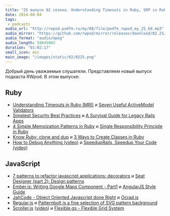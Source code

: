 ```yaml
---
title: "25 выпуск 02 сезона. Understanding Timeouts in Ruby, SRP in Ruby, Know Ruby: clone and dup, Ember.js: Writing Google Maps Component, JahCode, Scroller.js и прочее"
date: 2014-08-04
tags:
 - podcasts
audio_url: "http://rwpod.podfm.ru/my/68/file/podfm_rwpod_my_25_68.mp3"
audio_mirror: "https://github.com/rwpod/mirror/releases/download/02.25/0225.mp3"
audio_format: "audio/mpeg"
audio_length: 59845903
duration: "01:02:17"
small_icon: mic
main_image: "/images/static/02/0225.png"
---
```


Добрый день уважаемые слушатели. Представляем новый выпуск подкаста RWpod. В этом выпуске:

## Ruby

 - [Understanding Timeouts in Ruby (MRI)](http://redgetan.cc/understanding-timeouts-in-cruby) и [Seven Useful ActiveModel Validators](http://viget.com/extend/seven-useful-activemodel-validators)
 - [Simplest Security Best Practices](https://netguru.co/blog/posts/simplest-security-best-practices-for-servers-hosting-ruby-on-rails-apps) и [A Survival Guide for Legacy Rails Apps](http://littlelines.com/blog/2014/07/28/a-survival-guide-for-legacy-rails-apps/)
 - [4 Simple Memoization Patterns in Ruby](http://www.justinweiss.com/blog/2014/07/28/4-simple-memoization-patterns-in-ruby-and-one-gem/) и [Single Responsibility Principle in Ruby](http://jjbohn.info/blog/2014/07/28/single-responsibility-principle-a-solid-week/)
 - [Know Ruby: clone and dup](http://aaronlasseigne.com/2014/07/16/know-ruby-clone-and-dup/) и [3 Ways to Create Classes in Ruby](http://techblog.thescore.com/2014/07/19/3-ways-to-create-classes-in-ruby/)
 - [How to Debug Anything (video)](http://www.confreaks.com/videos/3451-goruco-how-to-debug-anything) и [SpeedupRails, Speedup Your Code (video)](https://www.youtube.com/watch?v=d2QdITRRMHg)

## JavaScript

 - [7 patterns to refactor javascript applications: decorators](http://journal.crushlovely.com/post/92649246643/7-patterns-to-refactor-javascript-applications-decorator) и [Seat Designer (part 2): Design patterns](https://engineering.eventbrite.com/seat-designer-part-2-design-patterns/)
 - [Ember.js: Writing Google Maps Component - Part1](http://strongpoint.io/blog/2014/07/28/ember-js-writing-google-maps-component-part-1/) и [AngularJS Style Guide](https://github.com/johnpapa/angularjs-styleguide)
 - [JahCode - Object Oriented Javascript done Right](http://jahcode.com/) и [Ocrad.js](http://antimatter15.com/ocrad.js/demo.html)
 - [Regular.js](http://regularjs.github.io/) и [Patternbolt is a fine selection of SVG pattern background](http://buseca.github.io/patternbolt/)
 - [Scroller.js](http://scrollerjs.com/) ([video](https://www.youtube.com/watch?v=VAOPi9C8674)) и [Flexible.gs - Flexible Grid System](http://flexible.gs/)

<!--more-->

